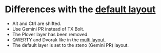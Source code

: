 # Differences with the [default layout](../default)

* Alt and Ctrl are shifted.
* Use Gemini PR instead of TX Bolt.
* The Plover layer has been removed.
* QWERTY and Dvorak like in the [multi layout](../multi).
* The default layer is set to the steno (Gemini PR) layout.
